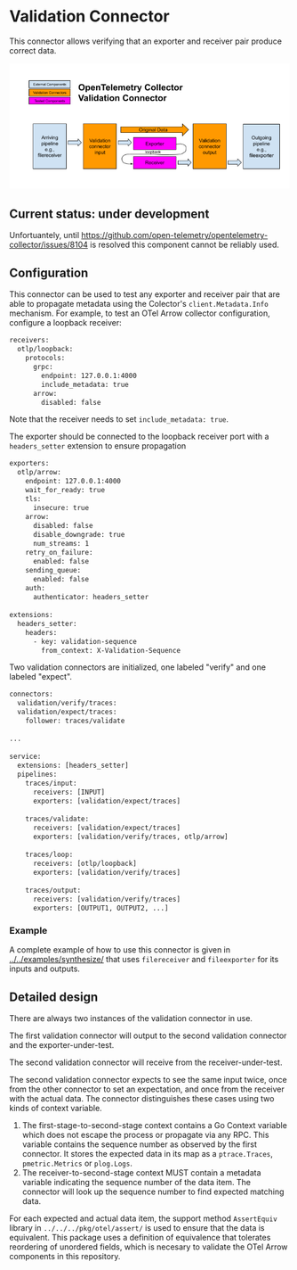 # Validation Connector

This connector allows verifying that an exporter and receiver pair
produce correct data.

![Diagram](validation.png)

## Current status: under development

Unfortuantely, until
https://github.com/open-telemetry/opentelemetry-collector/issues/8104
is resolved this component cannot be reliably used.

## Configuration

This connector can be used to test any exporter and receiver pair that
are able to propagate metadata using the Colector's
`client.Metadata.Info` mechanism.  For example, to test an OTel Arrow
collector configuration, configure a loopback receiver:

```
receivers:
  otlp/loopback:
    protocols:
      grpc:
        endpoint: 127.0.0.1:4000
        include_metadata: true
      arrow:
        disabled: false
```

Note that the receiver needs to set `include_metadata: true`.

The exporter should be connected to the loopback receiver port with a
`headers_setter` extension to ensure propagation

```
exporters:
  otlp/arrow:
    endpoint: 127.0.0.1:4000
    wait_for_ready: true
    tls:
      insecure: true
    arrow:
      disabled: false
      disable_downgrade: true
      num_streams: 1
    retry_on_failure:
      enabled: false
    sending_queue:
      enabled: false
    auth:
      authenticator: headers_setter

extensions:
  headers_setter:
    headers:
      - key: validation-sequence
        from_context: X-Validation-Sequence
```

Two validation connectors are initialized, one labeled "verify" and
one labeled "expect".

```
connectors:
  validation/verify/traces:
  validation/expect/traces:
    follower: traces/validate

...

service:
  extensions: [headers_setter]
  pipelines:
    traces/input:
      receivers: [INPUT]
      exporters: [validation/expect/traces]

    traces/validate:
      receivers: [validation/expect/traces]
      exporters: [validation/verify/traces, otlp/arrow]

    traces/loop:
      receivers: [otlp/loopback]
      exporters: [validation/verify/traces]
	  
    traces/output:
      receivers: [validation/verify/traces]
      exporters: [OUTPUT1, OUTPUT2, ...]
```

### Example

A complete example of how to use this connector is given in
[../../examples/synthesize/](../../examples/synthesize/README.md)
that uses `filereceiver` and `fileexporter` for its inputs and outputs.

## Detailed design

There are always two instances of the validation connector in use.

The first validation connector will output to the second validation
connector and the exporter-under-test.

The second validation connector will receive from the
receiver-under-test.

The second validation connector expects to see the same input twice,
once from the other connector to set an expectation, and once from the
receiver with the actual data.  The connector distinguishes these
cases using two kinds of context variable.

1. The first-stage-to-second-stage context contains a Go Context
   variable which does not escape the process or propagate via any
   RPC.  This variable contains the sequence number as observed by the
   first connector.  It stores the expected data in its map as a
   `ptrace.Traces`, `pmetric.Metrics` or `plog.Logs`.
2. The receiver-to-second-stage context MUST contain a metadata
   variable indicating the sequence number of the data item.  The
   connector will look up the sequence number to find expected
   matching data.
   
For each expected and actual data item, the support method
`AssertEquiv` library in `../../../pkg/otel/assert/` is used to ensure
that the data is equivalent.  This package uses a definition of
equivalence that tolerates reordering of unordered fields, which is
necesary to validate the OTel Arrow components in this repository.
